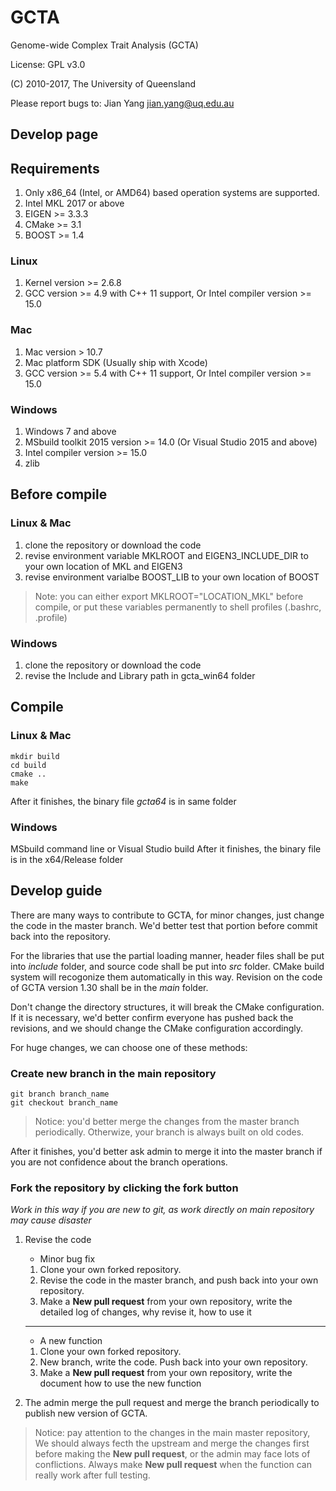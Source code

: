 # GCTA
Genome-wide Complex Trait Analysis (GCTA)

License: GPL v3.0

(C) 2010-2017, The University of Queensland

Please report bugs to: Jian Yang <jian.yang@uq.edu.au>

## **Develop page**

## Requirements
1. Only x86\_64 (Intel, or AMD64) based operation systems are supported. 
2. Intel MKL 2017 or above
3. EIGEN >= 3.3.3 
4. CMake >= 3.1
5. BOOST >= 1.4
### Linux
1. Kernel version >= 2.6.8
2. GCC version >= 4.9 with C++ 11 support, Or Intel compiler version >= 15.0
### Mac
1. Mac version > 10.7
2. Mac platform SDK (Usually ship with Xcode)
3. GCC version >= 5.4 with C++ 11 support, Or Intel compiler version >= 15.0
### Windows
1. Windows 7 and above
2. MSbuild toolkit 2015 version >= 14.0 (Or Visual Studio 2015 and above)
3. Intel compiler version >= 15.0
4. zlib 


## Before compile
### Linux & Mac
1. clone the repository or download the code
2. revise environment variable  MKLROOT and EIGEN3\_INCLUDE\_DIR to your own location of MKL and EIGEN3
3. revise environment varialbe BOOST\_LIB to your own location of BOOST 

> Note: you can either export MKLROOT="LOCATION\_MKL" before compile, or put these variables permanently to shell profiles (.bashrc, .profile)

### Windows
1. clone the repository or download the code
2. revise the Include and Library path in gcta\_win64 folder

## Compile
### Linux & Mac
```
mkdir build
cd build
cmake ..
make
```
After it finishes, the binary file *gcta64* is in same folder

### Windows
MSbuild command line or Visual Studio build
After it finishes, the binary file is in the x64/Release folder

## Develop guide
There are many ways to contribute to GCTA, for minor changes, just change the code in the master branch. We'd better test that portion before commit back into the repository. 

For the libraries that use the partial loading manner, header files shall be put into *include* folder, and source code shall be put into *src* folder. CMake build system will recogonize them automatically in this way. Revision on the code of GCTA version 1.30 shall be in the *main* folder.

Don't change the directory structures, it will break the CMake configuration. If it is necessary, we'd better confirm everyone has pushed back the revisions, and we should change the CMake configuration accordingly. 

For huge changes, we can choose one of these methods: 
### Create new branch in the main repository
```
git branch branch_name
git checkout branch_name
```

> Notice: you'd better merge the changes from the master branch periodically. Otherwize, your branch is always built on old codes.

After it finishes, you'd better ask admin to merge it into the master branch if you are not confidence about the branch operations.

### Fork the repository by clicking the fork button
*Work in this way if you are new to git, as work directly on main repository may cause disaster*
1. Revise the code 
    * Minor bug fix
    1. Clone your own forked repository.
    2. Revise the code in the master branch, and push back into your own repository.
    3. Make a **New pull request** from your own repository, write the detailed log of changes, why revise it, how to use it
    
    ---

    * A new function
    1. Clone your own forked repository.
    2. New branch, write the code. Push back into your own repository.
    3. Make a **New pull request** from your own repository, write the document how to use the new function

2. The admin merge the pull request and merge the branch periodically to publish new version of GCTA. 


> Notice: pay attention to the changes in the main master repository,
> We should always fecth the upstream and merge the changes first before making the **New pull request**,
> or the admin may face lots of conflictions.
> Always make **New pull request** when the function can really work after full testing.
